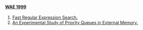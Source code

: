 #### [WAE 1999](https://dblp.org/db/conf/wae/wae1999.html)
  1. [Fast Regular Expression Search.](https://doi.org/10.1007/3-540-48318-7_17)  
  2. [An Experimental Study of Priority Queues in External Memory.](https://doi.org/10.1007/3-540-48318-7_27)  
  